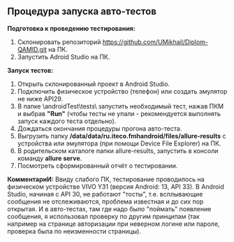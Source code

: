 ## **Процедура запуска авто-тестов** ##

**Подготовка к проведению тестирования:**
1) Склонировать репозиторий https://github.com/UMikhail/Diplom-QAMID.git на ПК.
2) Запустить Adroid Studio на ПК.

**Запуск тестов:**
1) Открыть склонированный проект в Android Studio.
2) Подключить физическое устройство (телефон) или создать эмулятор не ниже API29.
3) В папке \androidTest\tests\ запустить необходимый тест, нажав ПКМ и выбрав **"Run"** (чтобы тесты не упали - рекомендуется выполнять запуск каждого теста отдельно).
4) Дождаться окончания процедуры прогона авто-теста.
5) Выгрузить папку **/data/data/ru.iteco.fmhandroid/files/allure-results** с устройства или эмулятора (при помощи Device File Explorer) на ПК.
6) В родительском каталоге папки allure-results, запустить в консоли команду **allure serve**.
7) Посмотреть сформированный отчёт о тестировании.

**КомментариИ:**
Ввиду слабого ПК, тестирование проводилось на физическом устройстве VIVO Y31 (версия Android: 13, API 33). В Android Studio, начиная с API 30, не работают "тосты", т.е. всплывающие сообщения не отслеживаются, проблема известная и до сих пор открытая. И в авто-тестах, там где надо было "поймать" появление сообщения, я использовал проверку по другим принципам (так например на странице авторизации при неверном логине или пароле, проверка была по неизменности страницы).